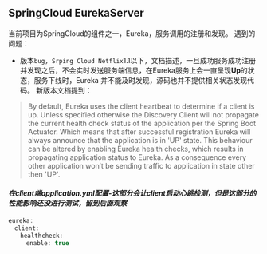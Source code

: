 ## SpringCloud EurekaServer
当前项目为SpringCloud的组件之一，Eureka，服务调用的注册和发现。
遇到的问题：
- 版本`bug`，`Srping Cloud Netflix`1.1以下，文档描述，一旦成功服务成功注册并发现之后，不会实时发送服务端信息，在Eureka服务上会一直呈现**Up**的状态，服务下线时，Eureka
并不能及时发现，源码也并不提供相关状态发现代码。
新版本文档提到：
> By default, Eureka uses the client heartbeat to determine if a client is up. Unless specified otherwise the
Discovery Client will not propagate the current health check status of the application per the Spring Boot Actuator. Which means that after successful registration Eureka will always announce that the application is in 'UP' state. This behaviour can be altered by enabling Eureka health checks, which results in propagating application status to Eureka. As a consequence every other application won’t be sending traffic to application in state other then 'UP'.

#### ***在client端application.yml配置-这部分会让client启动心跳检测，但是这部分的性能影响还没进行测试，留到后面观察***
```java
eureka:
　client:
　　healthcheck:
　　　enable: true
```